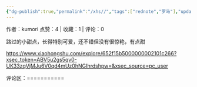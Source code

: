 ```yaml
---
{"dg-publish":true,"permalink":"/xhs//","tags":["rednote","罗马"],"updated":"2025-03-17T21:57:34.865+08:00"}
---
```


作者：kumori
点赞：4   |   收藏：1   |   评论：0

路过的小甜点，长得特别可爱，还不错但没有很惊艳，有点甜

https://www.xiaohongshu.com/explore/652f15b5000000002101c266?xsec_token=ABV5u2gs5qv0-UK33zqVjMJu6V0qd4mUz0hNGIhrdshpw=&xsec_source=pc_user

评论区：===========

